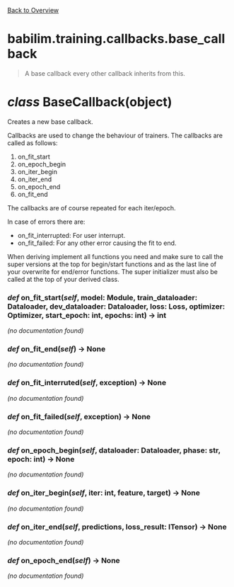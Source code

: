 [Back to Overview](../../../README.md)

# babilim.training.callbacks.base_callback

> A base callback every other callback inherits from this.

# *class* **BaseCallback**(object)

Creates a new base callback.

Callbacks are used to change the behaviour of trainers.
The callbacks are called as follows:
1. on_fit_start
2. on_epoch_begin
3. on_iter_begin
4. on_iter_end
5. on_epoch_end
6. on_fit_end

The callbacks are of course repeated for each iter/epoch.

In case of errors there are:
* on_fit_interrupted: For user interrupt.
* on_fit_failed: For any other error causing the fit to end.

When deriving implement all functions you need and make sure to call the super versions at the top for begin/start functions and as the last line of your overwrite for end/error functions.
The super initializer must also be called at the top of your derived class.


### *def* **on_fit_start**(*self*, model: Module, train_dataloader: Dataloader, dev_dataloader: Dataloader, loss: Loss, optimizer: Optimizer, start_epoch: int, epochs: int) -> int

*(no documentation found)*

### *def* **on_fit_end**(*self*) -> None

*(no documentation found)*

### *def* **on_fit_interruted**(*self*, exception) -> None

*(no documentation found)*

### *def* **on_fit_failed**(*self*, exception) -> None

*(no documentation found)*

### *def* **on_epoch_begin**(*self*, dataloader: Dataloader, phase: str, epoch: int) -> None

*(no documentation found)*

### *def* **on_iter_begin**(*self*, iter: int, feature, target) -> None

*(no documentation found)*

### *def* **on_iter_end**(*self*, predictions, loss_result: ITensor) -> None

*(no documentation found)*

### *def* **on_epoch_end**(*self*) -> None

*(no documentation found)*

